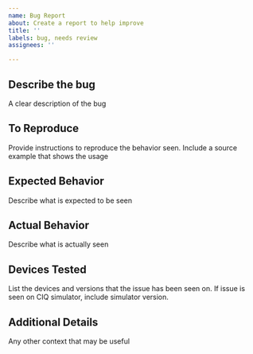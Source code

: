 ```yaml
---
name: Bug Report
about: Create a report to help improve
title: ''
labels: bug, needs review
assignees: ''

---
```


## Describe the bug
A clear description of the bug

## To Reproduce
Provide instructions to reproduce the behavior seen. Include a source example
that shows the usage

## Expected Behavior
Describe what is expected to be seen

## Actual Behavior
Describe what is actually seen

## Devices Tested
List the devices and versions that the issue has been seen on.
If issue is seen on CIQ simulator, include simulator version.

## Additional Details
Any other context that may be useful

